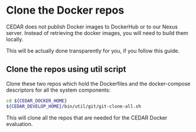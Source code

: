 # Clone the Docker repos

CEDAR does not publish Docker images to DockerHub or to our Nexus server.
Instead of retrieving the docker images, you will need to build them locally.

This will be actually done transparently for you, if you follow this guide.

## Clone the repos using util script

Clone these two repos which hold the Dockerfiles and the docker-compose descriptors for all the system components:
 
```sh
cd ${CEDAR_DOCKER_HOME}
${CEDAR_DEVELOP_HOME}/bin/util/git/git-clone-all.sh
```

This will clone all the repos that are needed for the CEDAR Docker evaluation.
